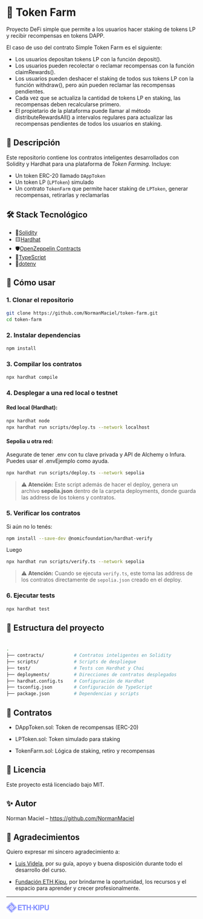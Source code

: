 # 🌾 Token Farm

Proyecto DeFi simple que permite a los usuarios hacer staking de tokens LP y recibir recompensas en tokens DAPP.

El caso de uso del contrato Simple Token Farm es el siguiente:

- Los usuarios depositan tokens LP con la función deposit().
- Los usuarios pueden recolectar o reclamar recompensas con la función claimRewards().
- Los usuarios pueden deshacer el staking de todos sus tokens LP con la función withdraw(), pero aún pueden reclamar las recompensas pendientes.
- Cada vez que se actualiza la cantidad de tokens LP en staking, las recompensas deben recalcularse primero.
- El propietario de la plataforma puede llamar al método distributeRewardsAll() a intervalos regulares para actualizar las recompensas pendientes de todos los usuarios en staking.

## 🧠 Descripción

Este repositorio contiene los contratos inteligentes desarrollados con Solidity y Hardhat para una plataforma de *Token Farming*. Incluye:

- Un token ERC-20 llamado `DAppToken`
- Un token LP (`LPToken`) simulado
- Un contrato `TokenFarm` que permite hacer staking de `LPToken`, generar recompensas, retirarlas y reclamarlas

## 🛠️ Stack Tecnológico

- 🧠[Solidity](https://docs.soliditylang.org)
- 🟨[Hardhat](https://hardhat.org)
- 🛡️[OpenZeppelin Contracts](https://github.com/OpenZeppelin/openzeppelin-contracts)
- 🧪[TypeScript](https://www.typescriptlang.org)
- 🌱[dotenv](https://www.npmjs.com/package/dotenv)

## 🚀 Cómo usar

### 1. Clonar el repositorio

```bash
git clone https://github.com/NormanMaciel/token-farm.git
cd token-farm
```

### 2. Instalar dependencias
```bash
npm install
```
### 3. Compilar los contratos
```bash
npx hardhat compile
```

### 4. Desplegar a una red local o testnet

#### Red local (Hardhat):
```bash
npx hardhat node
npx hardhat run scripts/deploy.ts --network localhost
```

#### Sepolia u otra red:
Asegurate de tener .env con tu clave privada y API de Alchemy o Infura. Puedes usar el .envEjemplo como ayuda.
 ```bash
npx hardhat run scripts/deploy.ts --network sepolia
```
> ⚠️ **Atención:** Este script además  de hacer el deploy, genera un archivo **sepolia.json**  dentro de la carpeta deployments, donde guarda las address de los tokens y contratos.

### 5. Verificar los contratos

Si aún no lo tenés:

```bash
npm install --save-dev @nomicfoundation/hardhat-verify
```
Luego
 ```bash
npx hardhat run scripts/verify.ts --network sepolia
```
> ⚠️ **Atención:** Cuando se ejecuta `verify.ts`, este toma las address de los contratos directamente de `sepolia.json` creado en el deploy.


### 6. Ejecutar tests
 ```bash
npx hardhat test
```


## 📁 Estructura del proyecto
 ```bash

.
├── contracts/           # Contratos inteligentes en Solidity
├── scripts/             # Scripts de despliegue
├── test/                # Tests con Hardhat y Chai
├── deployments/         # Direcciones de contratos desplegados
├── hardhat.config.ts    # Configuración de Hardhat
├── tsconfig.json        # Configuración de TypeScript
├── package.json         # Dependencias y scripts
```

## 📄 Contratos
- DAppToken.sol: Token de recompensas (ERC-20)

- LPToken.sol: Token simulado para staking

- TokenFarm.sol: Lógica de staking, retiro y recompensas

## 📜 Licencia
Este proyecto está licenciado bajo MIT.

## ✨ Autor
Norman Maciel  – https://github.com/NormanMaciel


## 🙏 Agradecimientos

Quiero expresar mi sincero agradecimiento a:

- [Luis Videla](https://gist.github.com/luisvid), por su guía, apoyo y buena disposición durante todo el desarrollo del curso.

- [Fundación ETH Kipu](https://www.ethkipu.org/es), por brindarme la oportunidad, los recursos y el espacio para aprender y crecer profesionalmente.
---
![alt text](image.png)
